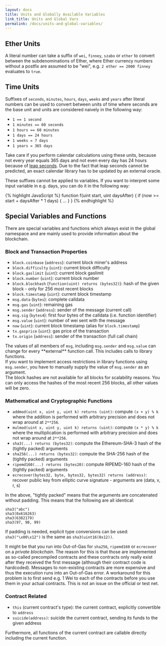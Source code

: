 ```yaml
---
layout: docs
title: Units and Globally Available Variables
link_title: Units and Global Vars
permalink: /docs/units-and-global-variables/
---
```


## Ether Units

A literal number can take a suffix of `wei`, `finney`, `szabo` or `ether` to convert between the subdenominations of Ether, where Ether currency numbers without a postfix are assumed to be "wei", e.g. `2 ether == 2000 finney` evaluates to `true`.

## Time Units

Suffixes of `seconds`, `minutes`, `hours`, `days`, `weeks` and
`years` after literal numbers can be used to convert between units of time where seconds are the base
unit and units are considered naively in the following way:

 * `1 == 1 second`
 * `1 minutes == 60 seconds`
 * `1 hours == 60 minutes`
 * `1 days == 24 hours`
 * `1 weeks = 7 days`
 * `1 years = 365 days`

Take care if you perform calendar calculations using these units, because
not every year equals 365 days and not even every day has 24 hours
because of [leap seconds](https://en.wikipedia.org/wiki/Leap_second).
Due to the fact that leap seconds cannot be predicted, an exact calendar
library has to be updated by an external oracle.

These suffixes cannot be applied to variables. If you want to
interpret some input variable in e.g. days, you can do it in the following way:

{% highlight JavaScript %}
function f(uint start, uint daysAfter) {
  if (now >= start + daysAfter * 1 days) { ... }
}
{% endhighlight %}

## Special Variables and Functions

There are special variables and functions which always exist in the global
namespace and are mainly used to provide information about the blockchain.

### Block and Transaction Properties

 - `block.coinbase` (`address`): current block miner's address
 - `block.difficulty` (`uint`): current block difficulty
 - `block.gaslimit` (`uint`): current block gaslimit
 - `block.number` (`uint`): current block number
 - `block.blockhash` (`function(uint) returns (bytes32)`): hash of the given block - only for 256 most recent blocks
 - `block.timestamp` (`uint`): current block timestamp
 - `msg.data` (`bytes`): complete calldata
 - `msg.gas` (`uint`): remaining gas
 - `msg.sender` (`address`): sender of the message (current call)
 - `msg.sig` (`bytes4`): first four bytes of the calldata (i.e. function identifier)
 - `msg.value` (`uint`): number of wei sent with the message
 - `now` (`uint`): current block timestamp (alias for `block.timestamp`)
 - `tx.gasprice` (`uint`): gas price of the transaction
 - `tx.origin` (`address`): sender of the transaction (full call chain)

<div class="note info">
The values of all members of <code>msg</code>, including <code>msg.sender</code> and
<code>msg.value</code> can change
for every **external** function call. This includes calls to library functions.
<br/>
If you want to implement access restrictions in library functions using
<code>msg.sender</code>, you have to manually supply the value of
<code>msg.sender</code> as an argument.
</div>

<div class="note info">
The block hashes are not available for all blocks for scalability reasons.
You can only access the hashes of the most recent 256 blocks, all other
values will be zero.
</div>


### Mathematical and Cryptographic Functions

 - `addmod(uint x, uint y, uint k) returns (uint)`: compute `(x + y) % k` where the addition is performed with arbitrary precision and does not wrap around at `2**256`.
 - `mulmod(uint x, uint y, uint k) returns (uint)`: compute `(x * y) % k` where the multiplication is performed with arbitrary precision and does not wrap around at `2**256`.
 - `sha3(...) returns (bytes32)`: compute the Ethereum-SHA-3 hash of the (tightly packed) arguments
 - `sha256(...) returns (bytes32)`: compute the SHA-256 hash of the (tightly packed) arguments
 - `ripemd160(...) returns (bytes20)`: compute RIPEMD-160 hash of the (tightly packed) arguments
 - `ecrecover(bytes32, byte, bytes32, bytes32) returns (address)`: recover public key from elliptic curve signature - arguments are (data, v, r, s)

In the above, "tightly packed" means that the arguments are concatenated without padding.
This means that the following are all identical:

```sha3("ab", "c")
sha3("abc")
sha3(0x616263)
sha3(6382179)
sha3(97, 98, 99)
```

If padding is needed, explicit type conversions can be used: `sha3("\x00\x12")` is the
same as `sha3(uint16(0x12))`.

It might be that you run into Out-of-Gas for `sha256`, `ripemd160` or `ecrecover` on a *private blockchain*. The reason for this is that those are implemented as so-called precompiled contracts and these contracts only really exist after they received the first message (although their contract code is hardcoded). Messages to non-existing contracts are more expensive and thus the execution runs into an Out-of-Gas error. A workaround for this problem is to first send e.g. 1 Wei to each of the contracts before you use them in your actual contracts. This is not an issue on the official or test net.

### Contract Related

 - `this` (current contract's type): the current contract, explicitly convertible to `address`
 - `suicide(address)`: suicide the current contract, sending its funds to the given address

Furthermore, all functions of the current contract are callable directly including the current function.

